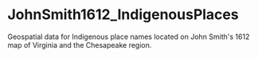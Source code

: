 # JohnSmith1612_IndigenousPlaces
Geospatial data for Indigenous place names located on John Smith's 1612 map of Virginia and the Chesapeake region.
